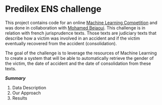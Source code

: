 # Predilex ENS challenge

This project contains code for an online [Machine Learning Competition](https://challengedata.ens.fr/challenges/24) and was done in collaboration with [Mohamed Bejaoui](https://github.com/mohamedbejaoui). This challenge is in relation with french jurisprudence texts. Those texts are judiciary texts that describe how a victim was involved in an accident and if the victim eventually recovered from the accident (consolidation).

The goal of the challenge is to leverage the resources of Machine Learning to create a system that will be able to automatically retrieve the gender of the victim, the date of accident and the date of consolidation from these texts.

***Summary***
1. Data Description
2. Our Approach
3. Results